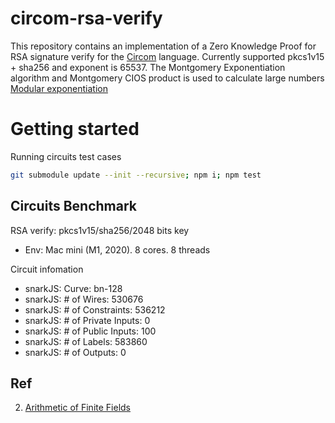 # circom-rsa-verify

This repository contains an implementation of a Zero Knowledge Proof for RSA signature verify for the [Circom](https://docs.circom.io) language.
Currently supported pkcs1v15 + sha256 and exponent is 65537. The Montgomery Exponentiation algorithm and Montgomery CIOS product is used to calculate large numbers  [Modular exponentiation](https://en.wikipedia.org/wiki/Modular_exponentiation)

# Getting started

Running circuits test cases

```sh
git submodule update --init --recursive; npm i; npm test
```

## Circuits Benchmark

RSA verify: pkcs1v15/sha256/2048 bits key

* Env: Mac mini (M1, 2020). 8 cores. 8 threads

Circuit infomation

* snarkJS: Curve: bn-128
* snarkJS: # of Wires: 530676
* snarkJS: # of Constraints: 536212
* snarkJS: # of Private Inputs: 0
* snarkJS: # of Public Inputs: 100
* snarkJS: # of Labels: 583860
* snarkJS: # of Outputs: 0

## Ref

2. [Arithmetic of Finite Fields](https://www.researchgate.net/publication/319538235_Arithmetic_of_Finite_Fields)
